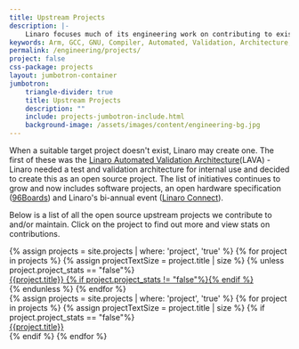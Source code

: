 ```yaml
---
title: Upstream Projects
description: |-
    Linaro focuses much of its engineering work on contributing to existing upstream projects like the Linux Kernel and GNU Compiler Collection (GCC).
keywords: Arm, GCC, GNU, Compiler, Automated, Validation, Architecture, Linux, Kernel, 96Boards
permalink: /engineering/projects/
project: false
css-package: projects
layout: jumbotron-container
jumbotron:
    triangle-divider: true
    title: Upstream Projects
    description: ""
    include: projects-jumbotron-include.html
    background-image: /assets/images/content/engineering-bg.jpg
---
```

When a suitable target project doesn't exist, Linaro may create one. The first of these was the [Linaro Automated
Validation Architecture](https://staging.linaro.org/engineering/projects/lava/)(LAVA) - Linaro needed a test and
validation architecture for internal use and decided to create this as an open source project. The list of initiatives
continues to grow and now includes software projects, an open hardware specification
([96Boards](http://www.96boards.org/)) and Linaro's bi-annual event ([Linaro Connect](http://connect.linaro.org/)).

Below is a list of all the open source upstream projects we contribute to and/or maintain. Click on the project to find out more
and view stats on contributions.

<div class="projects">
{% assign projects = site.projects | where: 'project', 'true' %}
{% for project in projects %}
    {% assign projectTextSize = project.title | size %}
    {% unless project.project_stats == "false"%}
    <a href="{{project.url}}">
        <div class="col-xs-6 col-sm-4 col-md-3 col-lg-2 project-item {% if projectTextSize > 13 %}small-text{% endif %}">
            {{project.title}} {% if project.project_stats != "false"%}<i class="fa fa-area-chart" aria-hidden="true"></i>{% endif %}
        </div>
    </a>
    {% endunless %}
{% endfor %}
</div>

<div class="projects">
{% assign projects = site.projects | where: 'project', 'true' %}
{% for project in projects %}
    {% assign projectTextSize = project.title | size %}
    {% if project.project_stats == "false"%}
    <a href="{{project.url}}">
        <div class="col-xs-6 col-sm-4 col-md-3 col-lg-2 project-item {% if projectTextSize > 13 %}small-text{% endif %}">
            {{project.title}}
        </div>
    </a>
    {% endif  %}
{% endfor %}
</div>